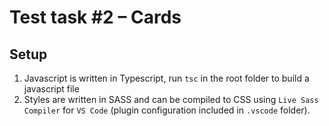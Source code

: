 # Test task #2 – Cards

## Setup

1. Javascript is written in Typescript, run `tsc` in the root folder to build a javascript file
1. Styles are written in SASS and can be compiled to CSS using `Live Sass Compiler` for `VS Code` (plugin configuration included in `.vscode` folder).
